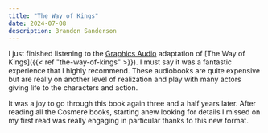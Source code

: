 ```yaml
---
title: "The Way of Kings"
date: 2024-07-08
description: Brandon Sanderson
---
```


I just finished listening to the [Graphics Audio](https://www.graphicaudiointernational.net/the-stormlight-archive-1-download-series-set.html) adaptation of [The Way of Kings]({{< ref "the-way-of-kings" >}}). I must say it was a fantastic experience that I highly recommend. These audiobooks are quite expensive but are really on another level of realization and play with many actors giving life to the characters and action.

It was a joy to go through this book again three and a half years later. After reading all the Cosmere books, starting anew looking for details I missed on my first read was really engaging in particular thanks to this new format.
